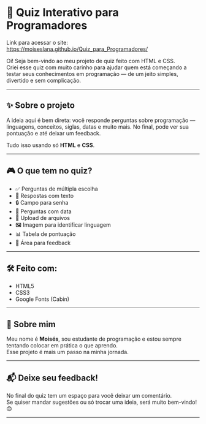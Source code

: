 
# 🧠 Quiz Interativo para Programadores
Link para acessar o site:
https://moiseslana.github.io/Quiz_para_Programadores/


Oi! Seja bem-vindo ao meu projeto de quiz feito com HTML e CSS.  
Criei esse quiz com muito carinho para ajudar quem está começando a testar seus conhecimentos em programação — de um jeito simples, divertido e sem complicação.

---

## ✨ Sobre o projeto

A ideia aqui é bem direta: você responde perguntas sobre programação — linguagens, conceitos, siglas, datas e muito mais. No final, pode ver sua pontuação e até deixar um feedback.

Tudo isso usando só **HTML** e **CSS**.

---

## 🎮 O que tem no quiz?

- ✅ Perguntas de múltipla escolha
- 📝 Respostas com texto
- 🔒 Campo para senha
- 📅 Perguntas com data
- 📂 Upload de arquivos
- 🖼️ Imagem para identificar linguagem
- 📊 Tabela de pontuação
- 💬 Área para feedback

---

## 🛠️ Feito com:

- HTML5
- CSS3
- Google Fonts (Cabin)
  

---

## 👤 Sobre mim

Meu nome é **Moisés**, sou estudante de programação e estou sempre tentando colocar em prática o que aprendo.  
Esse projeto é mais um passo na minha jornada. 

---

## 📬 Deixe seu feedback!

No final do quiz tem um espaço para você deixar um comentário.  
Se quiser mandar sugestões ou só trocar uma ideia, será muito bem-vindo! 😊

---

